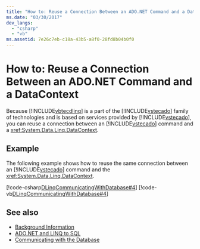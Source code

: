 ```yaml
---
title: "How to: Reuse a Connection Between an ADO.NET Command and a DataContext"
ms.date: "03/30/2017"
dev_langs: 
  - "csharp"
  - "vb"
ms.assetid: 7e26c7eb-c18a-43b5-a8f0-28fd8b04b0f0
---
```

# How to: Reuse a Connection Between an ADO.NET Command and a DataContext
Because [!INCLUDE[vbtecdlinq](../../../../../../includes/vbtecdlinq-md.md)] is a part of the [!INCLUDE[vstecado](../../../../../../includes/vstecado-md.md)] family of technologies and is based on services provided by [!INCLUDE[vstecado](../../../../../../includes/vstecado-md.md)], you can reuse a connection between an [!INCLUDE[vstecado](../../../../../../includes/vstecado-md.md)] command and a <xref:System.Data.Linq.DataContext>.  
  
## Example  
 The following example shows how to reuse the same connection between an [!INCLUDE[vstecado](../../../../../../includes/vstecado-md.md)] command and the <xref:System.Data.Linq.DataContext>.  
  
 [!code-csharp[DLinqCommunicatingWithDatabase#4](../../../../../../samples/snippets/csharp/VS_Snippets_Data/DLinqCommunicatingWithDatabase/cs/Program.cs#4)]
 [!code-vb[DLinqCommunicatingWithDatabase#4](../../../../../../samples/snippets/visualbasic/VS_Snippets_Data/DLinqCommunicatingWithDatabase/vb/Module1.vb#4)]  
  
## See also
- [Background Information](../../../../../../docs/framework/data/adonet/sql/linq/background-information.md)
- [ADO.NET and LINQ to SQL](../../../../../../docs/framework/data/adonet/sql/linq/ado-net-and-linq-to-sql.md)
- [Communicating with the Database](../../../../../../docs/framework/data/adonet/sql/linq/communicating-with-the-database.md)
